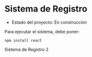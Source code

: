 <h1>Sistema de Registro</h1>

- Estado del proyecto: En construcción

Para ejecutar el sistema, debe poner:

```npm install react```

Sistema de Registro 2
